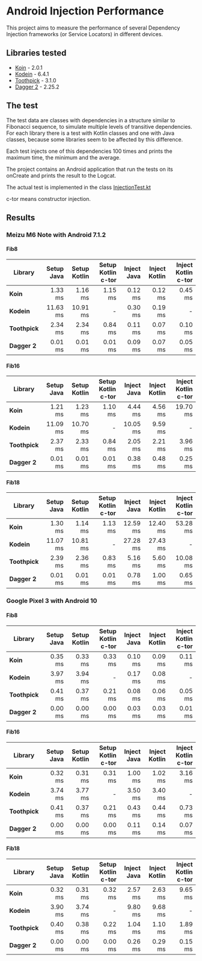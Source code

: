 # Android Injection Performance

This project aims to measure the performance of several Dependency Injection frameworks (or Service Locators) in different devices.

## Libraries tested
- [Koin](https://insert-koin.io/) - 2.0.1
- [Kodein](http://kodein.org/Kodein-DI/) - 6.4.1
- [Toothpick](https://github.com/stephanenicolas/toothpick) - 3.1.0
- [Dagger 2](https://google.github.io/dagger/) - 2.25.2


## The test
The test data are classes with dependencies in a structure similar to Fibonacci sequence, to simulate multiple levels of transitive dependencies.
For each library there is a test with Kotlin classes and one with Java classes, because some libraries seem to be affected by this difference.

Each test injects one of this dependencies 100 times and prints the maximum time, the minimum and the average.

The project contains an Android application that run the tests on its onCreate and prints the result to the Logcat.

The actual test is implemented in the class [InjectionTest.kt](https://github.com/Sloy/android-dependency-injection-performance/blob/master/app/src/main/java/com/sloydev/dependencyinjectionperformance/InjectionTest.kt)

c-tor means constructor injection.

## Results

### Meizu M6 Note with Android 7.1.2

#### Fib8

Library | Setup Java | Setup Kotlin | Setup Kotlin c-tor | Inject Java | Inject Kotlin | Inject Kotlin c-tor
--- | ---:| ---:| ---:| ---:| ---:| ---:
**Koin** | 1.33 ms | 1.16 ms | 1.15 ms | 0.12 ms | 0.12 ms |0.45 ms
**Kodein** | 11.63 ms | 10.91 ms |  -  | 0.30 ms | 0.19 ms | - 
**Toothpick** | 2.34 ms | 2.34 ms | 0.84 ms | 0.11 ms | 0.07 ms |0.10 ms
**Dagger 2** | 0.01 ms | 0.01 ms | 0.01 ms | 0.09 ms | 0.07 ms |0.05 ms

#### Fib16

Library | Setup Java | Setup Kotlin | Setup Kotlin c-tor | Inject Java | Inject Kotlin | Inject Kotlin c-tor
--- | ---:| ---:| ---:| ---:| ---:| ---:
**Koin** | 1.21 ms | 1.23 ms | 1.10 ms | 4.44 ms | 4.56 ms |19.70 ms
**Kodein** | 11.09 ms | 10.70 ms |  -  | 10.05 ms | 9.59 ms | - 
**Toothpick** | 2.37 ms | 2.33 ms | 0.84 ms | 2.05 ms | 2.21 ms |3.96 ms
**Dagger 2** | 0.01 ms | 0.01 ms | 0.01 ms | 0.38 ms | 0.48 ms |0.25 ms

#### Fib18
Library | Setup Java | Setup Kotlin | Setup Kotlin c-tor | Inject Java | Inject Kotlin | Inject Kotlin c-tor
--- | ---:| ---:| ---:| ---:| ---:| ---:
**Koin** | 1.30 ms | 1.14 ms | 1.13 ms | 12.59 ms | 12.40 ms |53.28 ms
**Kodein** | 11.07 ms | 10.81 ms |  -  | 27.28 ms | 27.43 ms | - 
**Toothpick** | 2.39 ms | 2.36 ms | 0.83 ms | 5.16 ms | 5.60 ms |10.08 ms
**Dagger 2** | 0.01 ms | 0.01 ms | 0.01 ms | 0.78 ms | 1.00 ms |0.65 ms


### Google Pixel 3 with Android 10

#### Fib8

Library | Setup Java | Setup Kotlin | Setup Kotlin c-tor | Inject Java | Inject Kotlin | Inject Kotlin c-tor
--- | ---:| ---:| ---:| ---:| ---:| ---:
**Koin** | 0.35 ms | 0.33 ms | 0.33 ms | 0.10 ms | 0.09 ms |0.11 ms
**Kodein** | 3.97 ms | 3.94 ms |  -  | 0.17 ms | 0.08 ms | - 
**Toothpick** | 0.41 ms | 0.37 ms | 0.21 ms | 0.08 ms | 0.06 ms |0.05 ms
**Dagger 2** | 0.00 ms | 0.00 ms | 0.00 ms | 0.03 ms | 0.03 ms |0.01 ms

#### Fib16

Library | Setup Java | Setup Kotlin | Setup Kotlin c-tor | Inject Java | Inject Kotlin | Inject Kotlin c-tor
--- | ---:| ---:| ---:| ---:| ---:| ---:
**Koin** | 0.32 ms | 0.31 ms | 0.31 ms | 1.00 ms | 1.02 ms |3.16 ms
**Kodein** | 3.74 ms | 3.77 ms |  -  | 3.50 ms | 3.40 ms | - 
**Toothpick** | 0.41 ms | 0.37 ms | 0.21 ms | 0.43 ms | 0.44 ms |0.73 ms
**Dagger 2** | 0.00 ms | 0.00 ms | 0.00 ms | 0.11 ms | 0.14 ms |0.07 ms

#### Fib18
Library | Setup Java | Setup Kotlin | Setup Kotlin c-tor | Inject Java | Inject Kotlin | Inject Kotlin c-tor
--- | ---:| ---:| ---:| ---:| ---:| ---:
**Koin** | 0.32 ms | 0.31 ms | 0.32 ms | 2.57 ms | 2.63 ms |9.65 ms
**Kodein** | 3.90 ms | 3.74 ms |  -  | 9.80 ms | 9.68 ms | - 
**Toothpick** | 0.40 ms | 0.38 ms | 0.22 ms | 1.04 ms | 1.10 ms |1.89 ms
**Dagger 2** | 0.00 ms | 0.00 ms | 0.00 ms | 0.26 ms | 0.29 ms |0.15 ms
